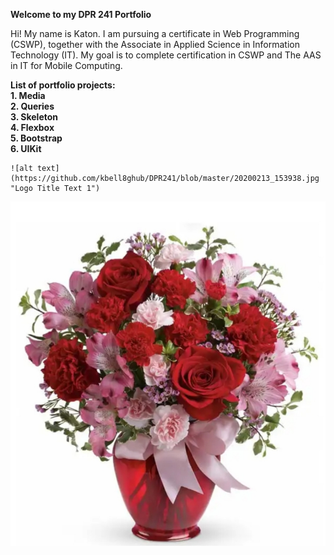 **Welcome to my DPR 241 Portfolio**

Hi! My name is Katon. I am pursuing a certificate in Web Programming (CSWP), together with the Associate in    Applied Science in Information Technology (IT).    My goal is to complete certification in CSWP and The AAS in IT for Mobile Computing. 

**List of portfolio projects:**  
  **1. Media**  
  **2. Queries**  
  **3. Skeleton**  
  **4. Flexbox**  
  **5. Bootstrap**  
  **6. UIKit**   
 
    ![alt text](https://github.com/kbell8ghub/DPR241/blob/master/20200213_153938.jpg "Logo Title Text 1")

 
![alt text][logo]

[logo]: https://github.com/kbell8ghub/DPR241/blob/master/20200213_153938.jpg "Logo Title Text 2"
